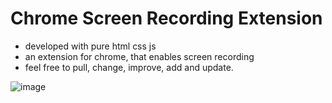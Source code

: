 # Chrome Screen Recording Extension

- developed with pure html css js
- an extension for chrome, that enables screen recording
- feel free to pull, change, improve, add and update.

![image](https://user-images.githubusercontent.com/62879418/231553973-eaa371e2-c187-4aab-af4c-f92bb8687652.png)

